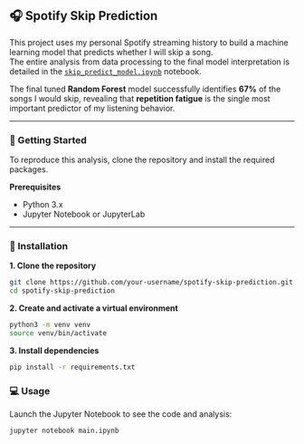 ## 🎧 Spotify Skip Prediction

This project uses my personal Spotify streaming history to build a machine learning model that predicts whether I will skip a song.  
The entire analysis from data processing to the final model interpretation is detailed in the [`skip_predict_model.ipynb`](skip_predict_model.ipynb) notebook.

The final tuned **Random Forest** model successfully identifies **67%** of the songs I would skip, revealing that **repetition fatigue** is the single most important predictor of my listening behavior.

---

### 🚀 Getting Started

To reproduce this analysis, clone the repository and install the required packages.

**Prerequisites**
- Python 3.x  
- Jupyter Notebook or JupyterLab  

---

### 🧩 Installation

**1. Clone the repository**
```bash
git clone https://github.com/your-username/spotify-skip-prediction.git
cd spotify-skip-prediction
```

**2. Create and activate a virtual environment**
```bash
python3 -m venv venv
source venv/bin/activate
```

**3. Install dependencies**
```bash
pip install -r requirements.txt
```

### 💻 Usage
Launch the Jupyter Notebook to see the code and analysis:
```bash
jupyter notebook main.ipynb
```